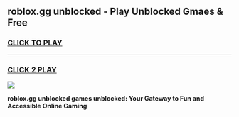 
## roblox.gg unblocked - Play Unblocked Gmaes & Free
<h3>
<a href="https://news.freeplayer.one?title=roblox.gg_unblocked&ref=23F">CLICK TO PLAY</a></h3>
<hr>

<h3>
<a href="https://news.freeplayer.one?title=roblox.gg_unblocked&ref=23F">CLICK 2 PLAY</a>
  
</h3>

<a href="https://news.freeplayer.one?title=roblox.gg_unblocked&ref=23F/"><img src="https://clearcache.store/games.png"></a>


**roblox.gg unblocked games unblocked: Your Gateway to Fun and Accessible Online Gaming**
